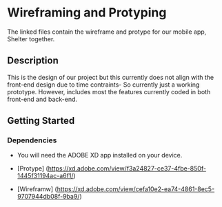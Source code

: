 # Wireframing and Protyping

The linked files contain the wireframe and protype for our mobile app, Shelter together.

## Description

This is the design of our project but this currently does not align with the front-end design due to time contraints- So currently just a working prototype. However, includes most the features currently coded in both front-end and back-end.

## Getting Started

### Dependencies

- You will need the ADOBE XD app installed on your device.

- [Protype] (https://xd.adobe.com/view/f3a24827-ce37-4fbe-850f-1445f31194ac-a6f1/)
- [Wireframw] (https://xd.adobe.com/view/cefa10e2-ea74-4861-8ec5-9707944db08f-9ba9/)
